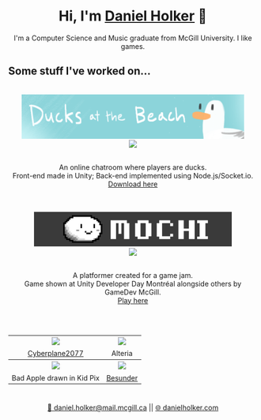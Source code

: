 <h1 align="center">Hi, I'm <a href="https://danielholker.com/">Daniel Holker</a> 👋</h1>
<p align="center">I'm a Computer Science and Music graduate from McGill University. I like games.</p>

<h2>Some stuff I've worked on...</h2>
  <br>

  <div align="center">
  <img align="center" src="duck.png" width="450"><br>
  <img align="center" src="duck.gif" width="450">
  <p>
  <br>
  An online chatroom where players are ducks.<br>
  Front-end made in Unity; Back-end implemented using Node.js/Socket.io. <br>
  <a href="https://dpad46.itch.io/ducks-at-the-beach">Download here</a>
  </p>
  </div>

  <br>
  <br>

  <div align="center">
  <div width="400">
  <img align="center" src="mochi.png" width="400"><br>
  <img align="center" src="mochi.gif" width="400">
  </div>

  <p>
  <br>
  A platformer created for a game jam.<br>
  Game shown at Unity Developer Day Montréal alongside others by GameDev McGill. <br>
  <a href="https://danielholker.com/mochi">Play here</a>
  </p>
  <br>
  <br>
  </div>


<table>
  <tr>
    <th><img src="cyberplane.gif" width="100%"><br></th>
    <th><img src="alteria.gif" width="100%"><br></th>
  </tr>
  <tr>
    <td align="center"><a href="https://github.com/Seibaah/The-Fresh-Game-Jam-2021">Cyberplane2077</a></td>
    <td align="center">Alteria</td>
  </tr>

  <tr>
    <th><img src="badapple.gif" width="100%"><br></th>
    <th><img src="besunder.gif" width="100%"><br></th>
  </tr>
  <tr>
    <td align="center">Bad Apple drawn in Kid Pix</td>
    <td align="center"><a href="https://github.com/UGL-McGill-2021/lionheart">Besunder<a></td>
  </tr>
</table>

  <h1></h1>
  <div align="center">
    <a href="mailto:daniel.holker@mail.mcgill.ca">📧 daniel.holker@mail.mcgill.ca</a> || <a href="https://danielholker.com/">🌐 danielholker.com</a>
  </div>
